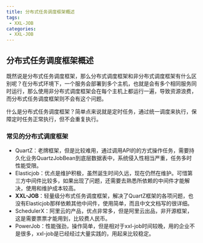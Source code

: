 ```yaml
---
title: 分布式任务调度框架概述
tags:
 - XXL-JOB
categories: 
 - XXL-JOB
---
```




## 分布式任务调度框架概述

既然说是分布式任务调度框架，那么分布式调度框架和非分布式调度框架有什么区别呢？在分布式环境下，一个服务会部署到多个主机，也就是会有多个相同服务同时运行，那么使用非分布式调度框架会在每个主机上都运行一遍，导致资源浪费，而分布式任务调度框架则不会有这个问题。

什么是分布式任务调度框架？简单点来说就是定时任务，通过统一调度来执行，保障定时任务正常执行，但不会重复执行。

### 常见的分布式调度框架

- QuartZ：老牌框架，但是比较难用，通过调用API的的方式操作任务，需要持久化业务QuartzJobBean到底层数据表中，系统侵入性相当严重，任务多时性能受限。
- Elasticjob：优点是维护积极，虽然诞生时间久远，现在仍然在维护。可惜第三方中间件比较多，如果出现了问题，还需要去熟悉所依赖的中间件才能解决，使用和维护成本较高。
- **XXL-JOB**：轻量级分布式任务调度框架，解决了QuartZ框架的各项问题，也没有Elasticjob那样依赖其他中间件，使用简单，而且中文文档写的很详细。
- SchedulerX：阿里云的产品，优点非常多，但是阿里云出品，非开源框架， 这是需要票票才能用到，比较费人民币。
- PowerJob：性能强劲，操作简单，但是相对于xxl-job时间较晚，用的企业不是很多，xxl-job是已经经过大量实践的，用起来比较稳定。